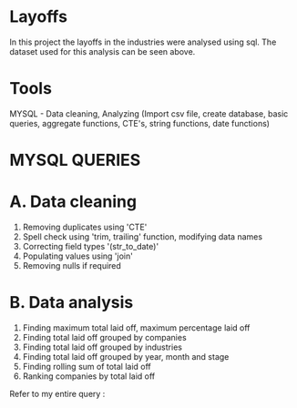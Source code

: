 # Layoffs

In this project the layoffs in the industries were analysed using sql.
The dataset used for this analysis can be seen above.


# Tools

MYSQL - Data cleaning, Analyzing
(Import csv file, create database, basic queries, aggregate functions, CTE's, string functions, date functions)


# MYSQL QUERIES
# A. Data cleaning
1. Removing duplicates using 'CTE'
2. Spell check using 'trim, trailing' function, modifying data names
3. Correcting field types '(str_to_date)'
4. Populating values using 'join'
5. Removing nulls if required

# B. Data analysis
1. Finding maximum total laid off, maximum percentage laid off
2. Finding total laid off grouped by companies
3. Finding total laid off grouped by industries
4. Finding total laid off grouped by year, month and stage
5. Finding rolling sum of total laid off
6. Ranking companies by total laid off

Refer to my entire query : 

















